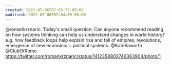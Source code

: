 ```yaml
---
created: 2021-07-06T07:03:55-05:00
modified: 2021-07-06T07:04:05-05:00
---
```


@romankrznaric: Today's small question: Can anyone recommend reading on how systems thinking can help us understand changes in world history? e.g. how feedback loops help explain rise and fall of empires, revolutions, emergence of new economic + political systems. @KateRaworth @ClubOfRome https://twitter.com/romankrznaric/status/1412358802746363904/photo/1
